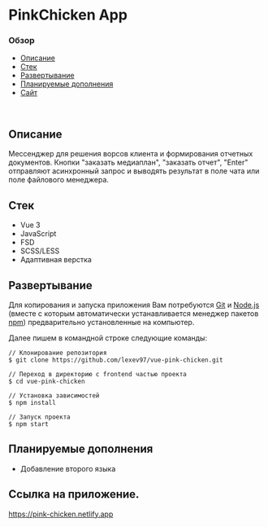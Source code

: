 # PinkChicken App

### Обзор

- [Описание](#описание)
- [Стек](#стек)
- [Развертывание](#развертывание)
- [Планируемые дополнения](#планируемые-дополнения)
- [Сайт](#сайт)

<br>

## Описание

Мессенджер для решения ворсов клиента и формирования отчетных документов.
Кнопки "заказать медиаплан", "заказать отчет", "Enter" отправляют асинхронный запрос и выводять результат в поле чата или поле файлового менеджера.

## Стек
- Vue 3
- JavaScript
- FSD
- SCSS/LESS
- Адаптивная верстка

## Развертывание

Для копирования и запуска приложения Вам потребуются [Git](https://git-scm.com/) и [Node.js](https://nodejs.org/en/download/) (вместе с которым автоматически устанавливается менеджер пакетов [npm](http://npmjs.com/)) предварительно установленные на компьютер.

Далее пишем в командной строке следующие команды:

```
// Клонирование репозитория
$ git clone https://github.com/lexev97/vue-pink-chicken.git

// Переход в директорию с frontend частью проекта
$ cd vue-pink-chicken

// Установка зависимостей
$ npm install

// Запуск проекта
$ npm start
```

## Планируемые дополнения

- Добавление второго языка

## Ссылка на приложение.
https://pink-chicken.netlify.app